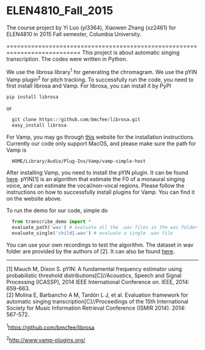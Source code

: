 # ELEN4810_Fall_2015
The course project by Yi Luo (yl3364), Xiaowen Zhang (xz2461) for ELEN4810 in 2015 Fall semester, Columbia University.

===========================================================================
This project is about automatic singing transcription. The codes were written in Python.   

We use the librosa library<sup>1</sup> for generating the chromagram. We use the pYIN Vamp plugin<sup>2</sup> for pitch tracking. To successfully run the code, you need to first install librosa and Vamp. For librosa, you can install it by PyPI
```
pip install librosa
```
  
or   
```python
  git clone https://github.com/bmcfee/librosa.git
  easy_install librosa  
```

For Vamp, you may go through [this](https://code.soundsoftware.ac.uk/projects/vamp-plugin-sdk/wiki/Mtp1) website for the installation instructions. Currently our code only support MacOS, and please make sure the path for Vamp is   
```
  HOME/Library/Audio/Plug-Ins/Vamp/vamp-simple-host  
```
After installing Vamp, you need to install the pYIN plugin. It can be found [here](https://code.soundsoftware.ac.uk/projects/pyin). pYIN[1] is an algorithm that estimate the F0 of a monaural singing voice, and can estimate the vocal/non-vocal regions. Please follow the instructions on how to successfully install plugins for Vamp. You can find it on the website above.  


To run the demo for our code, simple do  
```python
  from transcribe_demo import *
  evaluate_path('wav') # evaluate all the .wav files in the wav folder
  evaluate_single('child1.wav') # evaluate a single .wav file  
```

You can use your own recordings to test the algorithm.  The dataset in wav folder are provided by the authors of [2]. It can also be found [here](http://www.atic.uma.es/ismir2014singing/).


----------------------------------------------------------------------------

[1] Mauch M, Dixon S. pYIN: A fundamental frequency estimator using probabilistic threshold distributions[C]//Acoustics, Speech and Signal Processing (ICASSP), 2014 IEEE International Conference on. IEEE, 2014: 659-663.  
[2] Molina E, Barbancho A M, Tardón L J, et al. Evaluation framework for automatic singing transcription[C]//Proceedings of the 15th International Society for Music Information Retrieval Conference (ISMIR 2014). 2014: 567-572.

<sup>1</sup>https://github.com/bmcfee/librosa  

<sup>2</sup>http://www.vamp-plugins.org/
